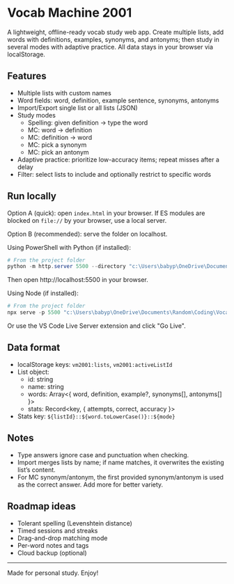 # Vocab Machine 2001

A lightweight, offline-ready vocab study web app. Create multiple lists, add words with definitions, examples, synonyms, and antonyms; then study in several modes with adaptive practice. All data stays in your browser via localStorage.

## Features

- Multiple lists with custom names
- Word fields: word, definition, example sentence, synonyms, antonyms
- Import/Export single list or all lists (JSON)
- Study modes
  - Spelling: given definition -> type the word
  - MC: word -> definition
  - MC: definition -> word
  - MC: pick a synonym
  - MC: pick an antonym
- Adaptive practice: prioritize low-accuracy items; repeat misses after a delay
- Filter: select lists to include and optionally restrict to specific words

## Run locally

Option A (quick): open `index.html` in your browser. If ES modules are blocked on `file://` by your browser, use a local server.

Option B (recommended): serve the folder on localhost.

Using PowerShell with Python (if installed):

```powershell
# From the project folder
python -m http.server 5500 --directory "c:\Users\babyp\OneDrive\Documents\Random\Coding\VocabMachine2001"
```
Then open http://localhost:5500 in your browser.

Using Node (if installed):

```powershell
# From the project folder
npx serve -p 5500 "c:\Users\babyp\OneDrive\Documents\Random\Coding\VocabMachine2001"
```

Or use the VS Code Live Server extension and click "Go Live".

## Data format

- localStorage keys: `vm2001:lists`, `vm2001:activeListId`
- List object:
  - id: string
  - name: string
  - words: Array<{ word, definition, example?, synonyms[], antonyms[] }>
  - stats: Record<key, { attempts, correct, accuracy }>
- Stats key: `${listId}::${word.toLowerCase()}::${mode}`

## Notes

- Type answers ignore case and punctuation when checking.
- Import merges lists by name; if name matches, it overwrites the existing list’s content.
- For MC synonym/antonym, the first provided synonym/antonym is used as the correct answer. Add more for better variety.

## Roadmap ideas

- Tolerant spelling (Levenshtein distance)
- Timed sessions and streaks
- Drag-and-drop matching mode
- Per-word notes and tags
- Cloud backup (optional)

---
Made for personal study. Enjoy!
